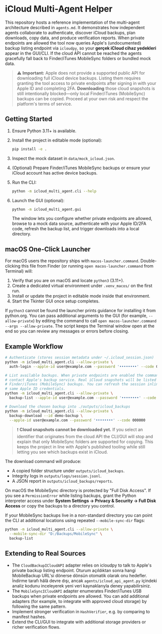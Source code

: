 # iCloud Multi-Agent Helper

This repository hosts a reference implementation of the multi-agent architecture described in
`agents.md`. It demonstrates how independent agents collaborate to authenticate, discover iCloud
backups, plan downloads, copy data, and produce verification reports. When private endpoints are
allowed the tool now queries Apple's (undocumented) backup listing endpoint via `icloudpy`, so your
**gerçek iCloud cihaz yedekleri** appear in the GUI/CLI. If the cloud API cannot be reached the
agents gracefully fall back to Finder/iTunes MobileSync folders or bundled mock data.

> ⚠️ **Important:** Apple does not provide a supported public API for downloading full iCloud device
> backups. Listing them requires granting the tool access to private endpoints after signing in with
> your Apple ID and completing 2FA. **Downloading** those cloud snapshots is still intentionally
> blocked—only local Finder/iTunes (MobileSync) backups can be copied. Proceed at your own risk and
> respect the platform's terms of service.

## Getting Started

1. Ensure Python 3.11+ is available.
2. Install the project in editable mode (optional):

   ```bash
   pip install -e .
   ```

3. Inspect the mock dataset in `data/mock_icloud.json`.
4. (Optional) Prepare Finder/iTunes MobileSync backups or ensure your iCloud account has active
   device backups.
5. Run the CLI:

   ```bash
   python -m icloud_multi_agent.cli --help
   ```

6. Launch the GUI (optional):

   ```bash
   python -m icloud_multi_agent.gui
   ```

   The window lets you configure whether private endpoints are allowed, browse to a mock data
   source, authenticate with your Apple ID/2FA code, refresh the backup list, and trigger downloads
   into a local directory.

## macOS One-Click Launcher

For macOS users the repository ships with `macos-launcher.command`. Double-clicking this file from
Finder (or running `open macos-launcher.command` from Terminal) will:

1. Verify that you are on macOS and locate `python3` (3.11+).
2. Create a dedicated virtual environment under `.venv_macos/` on the first run.
3. Install or update the project in editable mode inside that environment.
4. Start the Tkinter GUI once setup completes.

If `python3` cannot be found the launcher prints guidance for installing it from python.org. You can
pass additional arguments to the GUI (for example, `--allow-private`) by editing the command to call
`open macos-launcher.command --args --allow-private`. The script keeps the Terminal window open at
the end so you can review any messages or errors before closing.

## Example Workflow

```bash
# Authenticate (stores session metadata under ~/.icloud_session.json)
python -m icloud_multi_agent.cli --allow-private \
  auth-login --apple-id user@example.com --password '••••••••' --code 000000

# List available backups. When private endpoints are enabled the command first attempts to
# contact Apple's backup service. Real iCloud snapshots will be listed alongside any local
# Finder/iTunes (MobileSync) backups. You can refresh the session inline by supplying the
# same Apple ID credentials.
python -m icloud_multi_agent.cli --allow-private \
  backup-list --apple-id user@example.com --password '••••••••' --code 000000

# Download the chosen backup into ./outputs/icloud_backups
python -m icloud_multi_agent.cli --allow-private \
  backup-download --id demo-backup \
  --apple-id user@example.com --password '••••••••' --code 000000
```

> ❗ **Cloud snapshots cannot be downloaded yet.** If you select an identifier that originates from
> the cloud API the CLI/GUI will stop and explain that only MobileSync folders are supported for
> copying. This keeps the project in line with Apple's published tooling while still letting you see
> which backups exist in iCloud.

The download command will produce:

- A copied folder structure under `outputs/icloud_backups`.
- Integrity logs in `outputs/logs/session.jsonl`.
- A JSON report in `outputs/icloud_backups/reports`.

On macOS the MobileSync directory is protected by "Full Disk Access". If you see a
`PermissionError` while listing backups, grant the Python interpreter access under **System
Settings → Privacy & Security → Full Disk Access** or copy the backups to a directory you control.

If your MobileSync backups live in a non-standard directory you can point the CLI at additional
locations using repeated `--mobile-sync-dir` flags:

```bash
python -m icloud_multi_agent.cli --allow-private \
  --mobile-sync-dir "D:/Backups/MobileSync" \
  backup-list
```

## Extending to Real Sources

- The `CloudBackupICloudAPI` adapter relies on icloudpy to talk to Apple's private backup listing
  endpoint. Oturum açıldıktan sonra hangi MobileBackup URL'si dönerse dönsün otomatik olarak onu
  hedefler. İndirme tarafı hâlâ devre dışı, ancak `agents/icloud_api_agent.py` içindeki analiz
  kodunu inceleyerek yeni veri kaynaklarıyla deney yapabilirsiniz.
- The `MobileSyncICloudAPI` adapter enumerates Finder/iTunes USB backups when private endpoints
  are allowed. You can add additional adapters (for example, to integrate with approved cloud
  storage) by following the same pattern.
- Implement stronger verification in `HashVerifier`, e.g. by comparing to manifest hashes.
- Extend the CLI/GUI to integrate with additional storage providers or richer verification flows.
